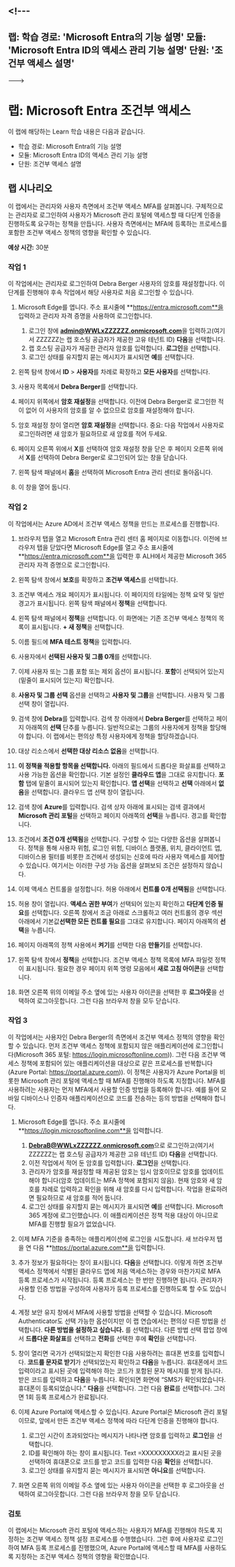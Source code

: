 &lt;!---
---
랩: 학습 경로: 'Microsoft Entra의 기능 설명' 모듈: 'Microsoft Entra ID의 액세스 관리 기능 설명' 단원: '조건부 액세스 설명'
---
--->

# 랩: Microsoft Entra 조건부 액세스

이 랩에 해당하는 Learn 학습 내용은 다음과 같습니다.

- 학습 경로: Microsoft Entra의 기능 설명
- 모듈: Microsoft Entra ID의 액세스 관리 기능 설명
- 단원: 조건부 액세스 설명

## 랩 시나리오

이 랩에서는 관리자와 사용자 측면에서 조건부 액세스 MFA를 살펴봅니다.  구체적으로는 관리자로 로그인하여 사용자가 Microsoft 관리 포털에 액세스할 때 다단계 인증을 진행하도록 요구하는 정책을 만듭니다.  사용자 측면에서는 MFA에 등록하는 프로세스를 포함한 조건부 액세스 정책의 영향을 확인할 수 있습니다.

**예상 시간:** 30분

### 작업 1

이 작업에서는 관리자로 로그인하여 Debra Berger 사용자의 암호를 재설정합니다.  이 단계를 진행해야 후속 작업에서 해당 사용자로 처음 로그인할 수 있습니다.

1. Microsoft Edge를 엽니다.  주소 표시줄에 **https://entra.microsoft.com**을 입력하고 관리자 자격 증명을 사용하여 로그인합니다.
    1. 로그인 창에 **admin@WWLxZZZZZZ.onmicrosoft.com**을 입력하고(여기서 ZZZZZZ는 랩 호스팅 공급자가 제공한 고유 테넌트 ID) **다음**을 선택합니다.
    1. 랩 호스팅 공급자가 제공한 관리자 암호를 입력합니다. **로그인**을 선택합니다.
    1. 로그인 상태를 유지할지 묻는 메시지가 표시되면 **예**를 선택합니다.

1. 왼쪽 탐색 창에서 **ID** > **사용자**를 차례로 확장하고 **모든 사용자**를 선택합니다.

1. 사용자 목록에서 **Debra Berger**를 선택합니다.

1. 페이지 위쪽에서 **암호 재설정**을 선택합니다. 이전에 Debra Berger로 로그인한 적이 없어 이 사용자의 암호를 알 수 없으므로 암호를 재설정해야 합니다.

1. 암호 재설정 창이 열리면 **암호 재설정**을 선택합니다.  중요: 다음 작업에서 사용자로 로그인하려면 새 암호가 필요하므로 새 암호를 적어 두세요.

1. 페이지 오른쪽 위에서 **X**를 선택하여 암호 재설정 창을 닫은 후 페이지 오른쪽 위에서 **X**를 선택하여 Debra Berger로 로그인되어 있는 창을 닫습니다.

1. 왼쪽 탐색 패널에서 **홈**을 선택하여 Microsoft Entra 관리 센터로 돌아옵니다.

1. 이 창을 열어 둡니다.

### 작업 2

이 작업에서는 Azure AD에서 조건부 액세스 정책을 만드는 프로세스를 진행합니다.

1. 브라우저 탭을 열고 Microsoft Entra 관리 센터 홈 페이지로 이동합니다.   이전에 브라우저 탭을 닫았다면 Microsoft Edge를 열고 주소 표시줄에 **https://entra.microsoft.com**을 입력한 후 ALH에서 제공한 Microsoft 365 관리자 자격 증명으로 로그인합니다.

1. 왼쪽 탐색 창에서 **보호**를 확장하고 **조건부 액세스**를 선택합니다.

1. 조건부 액세스 개요 페이지가 표시됩니다.  이 페이지의 타일에는 정책 요약 및 일반 경고가 표시됩니다.  왼쪽 탐색 패널에서 **정책**을 선택합니다.

1. 왼쪽 탐색 패널에서 **정책**을 선택합니다. 이 화면에는 기존 조건부 액세스 정책의 목록이 표시됩니다. **+ 새 정책**을 선택합니다.

1. 이름 필드에 **MFA 테스트 정책**을 입력합니다.

1. 사용자에서 **선택된 사용자 및 그룹 0개**를 선택합니다.

1. 이제 사용자 또는 그룹 포함 또는 제외 옵션이 표시됩니다.  **포함**이 선택되어 있는지(밑줄이 표시되어 있는지) 확인합니다.

1. **사용자 및 그룹 선택** 옵션을 선택하고 **사용자 및 그룹**을 선택합니다.  사용자 및 그룹 선택 창이 열립니다.  

1. 검색 창에 **Debra**를 입력합니다.  검색 창 아래에서 **Debra Berger**를 선택하고 페이지 아래쪽의 **선택** 단추를 누릅니다.  일반적으로는 그룹의 사용자에게 정책을 할당해야 합니다.  이 랩에서는 편의상 특정 사용자에게 정책을 할당하겠습니다.

1. 대상 리소스에서 **선택한 대상 리소스 없음**을 선택합니다.

1. **이 정책을 적용할 항목을 선택합니다.** 아래의 필드에서 드롭다운 화살표를 선택하고 사용 가능한 옵션을 확인합니다.  기본 설정인 **클라우드 앱**을 그대로 유지합니다.  **포함** 탭에 밑줄이 표시되어 있는지 확인합니다.  **앱 선택**을 선택하고 **선택** 아래에서 **없음**을 선택합니다.  클라우드 앱 선택 창이 열립니다.

1. 검색 창에 **Azure**를 입력합니다.  검색 상자 아래에 표시되는 검색 결과에서 **Microsoft 관리 포털**을 선택하고 페이지 아래쪽의 **선택**을 누릅니다.  경고를 확인합니다.  

1. 조건에서 **조건 0개 선택됨**을 선택합니다.  구성할 수 있는 다양한 옵션을 살펴봅니다.  정책을 통해 사용자 위험, 로그인 위험, 디바이스 플랫폼, 위치, 클라이언트 앱, 디바이스용 필터를 비롯한 조건에서 생성되는 신호에 따라 사용자 액세스를 제어할 수 있습니다.  여기서는 이러한 구성 가능 옵션을 살펴보되 조건은 설정하지 않습니다.

1. 이제 액세스 컨트롤을 설정합니다.  허용 아래에서 **컨트롤 0개 선택됨**을 선택합니다.

1. 허용 창이 열립니다.  **액세스 권한 부여**가 선택되어 있는지 확인하고 **다단계 인증 필요**를 선택합니다. 오른쪽 창에서 조금 아래로 스크롤하고 여러 컨트롤의 경우 섹션 아래에서 기본값**선택한 모든 컨트롤 필요**를 그대로 유지합니다.  페이지 아래쪽의 **선택**을 누릅니다.

1. 페이지 아래쪽의 정책 사용에서 **켜기**를 선택한 다음 **만들기**를 선택합니다.

1. 왼쪽 탐색 창에서 **정책**을 선택합니다. 조건부 액세스 정책 목록에 MFA 파일럿 정책이 표시됩니다. 필요한 경우 페이지 위쪽 명령 모음에서 **새로 고침 아이콘**을 선택합니다.

1. 화면 오른쪽 위의 이메일 주소 옆에 있는 사용자 아이콘을 선택한 후 **로그아웃**을 선택하여 로그아웃합니다. 그런 다음 브라우저 창을 모두 닫습니다.

### 작업 3

이 작업에서는 사용자인 Debra Berger의 측면에서 조건부 액세스 정책의 영향을 확인할 수 있습니다. 먼저 조건부 액세스 정책에 포함되지 않은 애플리케이션에 로그인합니다(Microsoft 365 포털: https://login.microsoftonline.com)).  그런 다음 조건부 액세스 정책에 포함되어 있는 애플리케이션을 대상으로 같은 프로세스를 반복합니다(Azure Portal: https://portal.azure.com)).  이 정책은 사용자가 Azure Portal을 비롯한 Microsoft 관리 포털에 액세스할 때 MFA를 진행해야 하도록 지정합니다.  MFA를 사용하려는 사용자는 먼저 MFA에서 사용할 인증 방법을 등록해야 합니다. 예를 들어 모바일 디바이스나 인증자 애플리케이션으로 코드를 전송하는 등의 방법을 선택해야 합니다.

1. Microsoft Edge를 엽니다.  주소 표시줄에 **https://login.microsoftonline.com**을 입력합니다.
    1. **DebraB@WWLxZZZZZZ.onmicrosoft.com**으로 로그인하고(여기서 ZZZZZZ는 랩 호스팅 공급자가 제공한 고유 테넌트 ID) **다음**을 선택합니다.
    1. 이전 작업에서 적어 둔 암호를 입력합니다. **로그인**을 선택합니다.
    1. 관리자가 암호를 재설정할 때 제공된 암호는 임시 암호이므로 암호를 업데이트해야 합니다(암호 업데이트는 MFA 정책에 포함되지 않음). 현재 암호와 새 암호를 차례로 입력하고 확인을 위해 새 암호를 다시 입력합니다.  작업을 완료하려면 필요하므로 새 암호를 적어 둡니다.
    1. 로그인 상태를 유지할지 묻는 메시지가 표시되면 **예**를 선택합니다.  Microsoft 365 계정에 로그인했습니다. 이 애플리케이션은 정책 적용 대상이 아니므로 MFA를 진행할 필요가 없었습니다.

1. 이제 MFA 기준을 충족하는 애플리케이션에 로그인을 시도합니다. 새 브라우저 탭을 연 다음 **https://portal.azure.com**을 입력합니다.

1. 추가 정보가 필요하다는 창이 표시됩니다.  **다음**을 선택합니다.  이렇게 하면 조건부 액세스 정책에서 식별된 클라우드 앱에 처음 액세스하는 경우와 마찬가지로 MFA 등록 프로세스가 시작됩니다.  등록 프로세스는 한 번만 진행하면 됩니다.   관리자가 사용할 인증 방법을 구성하여 사용자가 등록 프로세스를 진행하도록 할 수도 있습니다.

1. 계정 보안 유지 창에서 MFA에 사용할 방법을 선택할 수 있습니다.  Microsoft Authenticator도 선택 가능한 옵션이지만 이 랩 연습에서는 편의상 다른 방법을 선택합니다.  **다른 방법을 설정하고 싶습니다.** 를 선택합니다.  다른 방법 선택 팝업 창에서 **드롭다운 화살표**를 선택하고 **전화**를 선택한 후에 **확인**을 선택합니다.

1. 창이 열리면 국가가 선택되었는지 확인한 다음 사용하려는 휴대폰 번호를 입력합니다.  **코드를 문자로 받기**가 선택되었는지 확인하고 **다음**을 누릅니다.  휴대폰에서 코드 입력이라고 표시된 곳에 입력해야 하는 코드가 포함된 문자 메시지를 받게 됩니다.  받은 코드를 입력하고 **다음**을 누릅니다.  확인되면 화면에 “SMS가 확인되었습니다. 휴대폰이 등록되었습니다.”  **다음**을 선택합니다. 그런 다음 **완료**를 선택합니다.  그러면 1회 등록 프로세스가 완료됩니다.

1. 이제 Azure Portal에 액세스할 수 있습니다.  Azure Portal은 Microsoft 관리 포털이므로, 앞에서 만든 조건부 액세스 정책에 따라 다단계 인증을 진행해야 합니다.  
    1. 로그인 시간이 초과되었다는 메시지가 나타나면 암호를 입력하고 **로그인**을 선택합니다.
    1. ID를 확인해야 하는 창이 표시됩니다.  Text =XXXXXXXXX라고 표시된 곳을 선택하여 휴대폰으로 코드를 받고 코드를 입력한 다음 **확인**을 선택합니다.
    1. 로그인 상태를 유지할지 묻는 메시지가 표시되면 **아니요**를 선택합니다.

1. 화면 오른쪽 위의 이메일 주소 옆에 있는 사용자 아이콘을 선택한 후 로그아웃을 선택하여 로그아웃합니다. 그런 다음 브라우저 창을 모두 닫습니다.

### 검토

이 랩에서는 Microsoft 관리 포털에 액세스하는 사용자가 MFA를 진행해야 하도록 지정하는 조건부 액세스 정책 설정 프로세스를 수행했습니다.  그런 후에 사용자로 로그인하여 MFA 등록 프로세스를 진행했으며, Azure Portal에 액세스할 때 MFA를 사용하도록 지정하는 조건부 액세스 정책의 영향을 확인했습니다.
